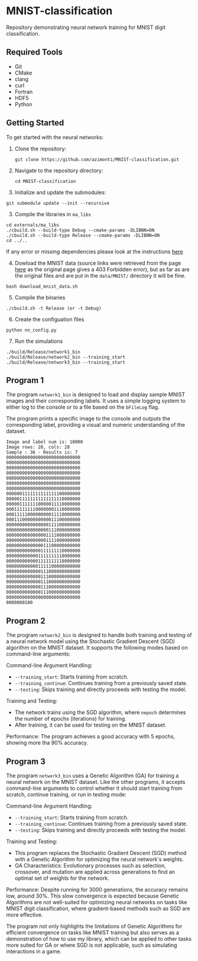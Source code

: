 # MNIST-classification

Repository demonstrating neural network training for MNIST digit classification.

## Required Tools

- Git
- CMake
- clang
- curl
- Fortran
- HDF5
- Python

## Getting Started

To get started with the neural networks:

1. Clone the repository:
   ```
   git clone https://github.com/azimonti/MNIST-classification.git
   ```
2. Navigate to the repository directory:
   ```
   cd MNIST-classification
   ```
3. Initialize and update the submodules:
  ```
  git submodule update --init --recursive
  ```

3. Compile the libraries in `ma_libs`
  ```
  cd externals/ma_libs
  ./cbuild.sh --build-type Debug --cmake-params -DLIBNN=ON
  ./cbuild.sh --build-type Release --cmake-params -DLIBNN=ON
  cd ../..
  ```

  If any error or missing dependencies please look at the instructions [here](https://github.com/azimonti/ma_libs)

4. Dowload the MNIST data (source links were retrieved from the page [here](https://github.com/cvdfoundation/mnist) as the original page gives a 403 Forbidden error), but as far as are the original files and are put in the `data/MNIST/` directory it will be fine.
  ```
  bash download_mnist_data.sh
  ```

5. Compile the binaries
  ```
  ./cbuild.sh -t Release (or -t Debug)
  ```

6. Create the configuation files
  ```
  python nn_config.py
  ```

7. Run the simulations
  ```
  ./build/Release/network1_bin
  ./build/Release/network2_bin --training_start
  ./build/Release/network3_bin --training_start
  ```

## Program 1

The program `network1_bin` is designed to load and display sample MNIST images and their corresponding labels. It uses a simple logging system to either log to the console or to a file based on the `bFileLog` flag.

The program prints a specific image to the console and outputs the corresponding label, providing a visual and numeric understanding of the dataset.

```
Image and label num is: 10000
Image rows: 28, cols: 28
Sample : 36 - Results is: 7
0000000000000000000000000000
0000000000000000000000000000
0000000000000000000000000000
0000000000000000000000000000
0000000000000000000000000000
0000000000000000000000000000
0000000000000000000000000000
0000001111111111111100000000
0000011111111111111110000000
0000011111110000011110000000
0001111111100000001110000000
0001111100000000011110000000
0001110000000000011100000000
0000000000000000111100000000
0000000000000000111000000000
0000000000000001111000000000
0000000000000001111000000000
0000000000000011100000000000
0000000000000111111110000000
0000000000001111111110000000
0000000000001111111110000000
0000000000001111100000000000
0000000000000111000000000000
0000000000000111000000000000
0000000000000111000000000000
0000000000000111000000000000
0000000000000111000000000000
0000000000000000000000000000
0000000100
```

## Program 2

The program `network2_bin` is designed to handle both training and testing of a neural network model using the Stochastic Gradient Descent (SGD) algorithm on the MNIST dataset. It supports the following modes based on command-line arguments:

Command-line Argument Handling:
- `--training_start`: Starts training from scratch.
- `--training_continue`: Continues training from a previously saved state.
- `--testing`: Skips training and directly proceeds with testing the model.

Training and Testing:

- The network trains using the SGD algorithm, where `nepoch` determines the number of epochs (iterations) for training. 
- After training, it can be used for testing on the MNIST dataset.

Performance: The program achieves a good accuracy with 5 epochs, showing more tha 90% accuracy.

## Program 3

The program `network3_bin` uses a Genetic Algorithm (GA) for training a neural network on the MNIST dataset. Like the other programs, it accepts command-line arguments to control whether it should start training from scratch, continue training, or run in testing mode:

Command-line Argument Handling:
- `--training_start`: Starts training from scratch.
- `--training_continue`: Continues training from a previously saved state.
- `--testing`: Skips training and directly proceeds with testing the model.

Training and Testing:

- This program replaces the Stochastic Gradient Descent (SGD) method with a Genetic Algorithm for optimizing the neural network's weights.
- GA Characteristics: Evolutionary processes such as selection, crossover, and mutation are applied across generations to find an optimal set of weights for the network.

Performance: Despite running for 3000 generations, the accuracy remains low, around 30%. This slow convergence is expected because Genetic Algorithms are not well-suited for optimizing neural networks on tasks like MNIST digit classification, where gradient-based methods such as SGD are more effective.

The program not only highlights the limitations of Genetic Algorithms for efficient convergence on tasks like MNIST training but also serves as a demonstration of how to use my library, which can be applied to other tasks more suited for GA or where SGD is not applicable, such as simulating interactions in a game.
